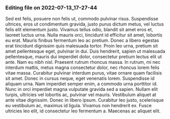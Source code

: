 

### Editing file on 2022-07-13_17-27-44

Sed est felis, posuere non felis ut, commodo pulvinar risus. Suspendisse ultrices, eros ut condimentum gravida, justo purus dictum metus, vel luctus felis elit elementum justo. Vivamus tellus odio, blandit sit amet eros et, laoreet luctus urna. Nulla mauris orci, tincidunt id efficitur sit amet, lobortis eu erat. Mauris finibus fermentum leo ac pretium. Donec a libero egestas erat tincidunt dignissim quis malesuada tortor. Proin leo urna, pretium sit amet pellentesque eget, pulvinar in dui.
Duis hendrerit, sapien ut malesuada pellentesque, mauris dui imperdiet dolor, consectetur pretium lectus elit ut ante. Nam eu nibh nisl. Praesent rutrum rhoncus massa. In rutrum, mi nec interdum mattis, metus magna consectetur dolor, nec rhoncus lorem felis vitae massa. Curabitur pulvinar interdum purus, vitae ornare quam facilisis sit amet. Donec in cursus neque, eget venenatis lorem. Suspendisse id aliquam urna. Nam imperdiet semper enim, a commodo urna porttitor id. Nunc in orci imperdiet magna vulputate gravida sed a sapien. Nullam elit turpis, ultricies vel lobortis ac, pulvinar vel mauris. Vestibulum aliquet at ante vitae dignissim. Donec in libero ipsum. Curabitur leo justo, scelerisque eu vestibulum ac, maximus id ligula. Vivamus non hendrerit ex. Fusce ultricies leo elit, id consectetur leo fermentum a. Maecenas ac aliquet elit.


